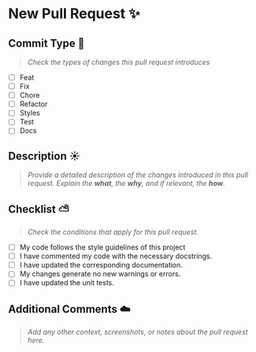 # New Pull Request ✨

## Commit Type 🍂
> *Check the types of changes this pull request introduces*
- [ ] Feat
- [ ] Fix
- [ ] Chore
- [ ] Refactor
- [ ] Styles
- [ ] Test
- [ ] Docs

## Description ☀️
> *Provide a detailed description of the changes introduced in this pull request. Explain the **what**, the **why**, and if relevant, the **how**.*

## Checklist ⛅
> *Check the conditions that apply for this pull request.*
- [ ] My code follows the style guidelines of this project
- [ ] I have commented my code with the necessary docstrings.
- [ ] I have updated the corresponding documentation.
- [ ] My changes generate no new warnings or errors.
- [ ] I have updated the unit tests.

## Additional Comments ☁️
> *Add any other context, screenshots, or notes about the pull request here.*